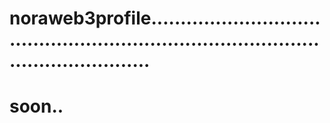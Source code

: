 # noraweb3profile..........................................................................................................
# soon..
